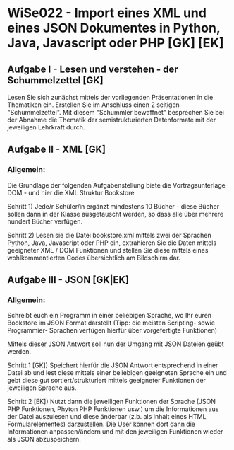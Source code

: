 # WiSe022 - Import eines XML und eines JSON Dokumentes in Python, Java, Javascript oder PHP [GK] [EK]

## Aufgabe I - Lesen und verstehen - der Schummelzettel [GK]

Lesen Sie sich zunächst mittels der vorliegenden Präsentationen in die Thematiken ein. Erstellen Sie im Anschluss einen  2 seitigen "Schummelzettel". Mit diesem "Schummler bewaffnet" besprechen Sie bei der Abnahme die Thematik der semistrukturierten Datenformate mit der jeweiligen Lehrkraft durch.

## Aufgabe II - XML [GK]

### Allgemein:

Die Grundlage der folgenden Aufgabenstellung biete die Vortragsunterlage DOM - und hier die XML Struktur Bookstore

Schritt 1) Jede/r Schüler/in ergänzt mindestens 10 Bücher - diese Bücher sollen dann in der Klasse ausgetauscht werden, so dass alle über mehrere hundert Bücher verfügen.

Schritt 2) Lesen sie die Datei bookstore.xml mittels zwei der Sprachen Python, Java, Javascript oder PHP ein, extrahieren Sie die Daten mittels geeigneter XML / DOM Funktionen und stellen Sie diese mittels eines wohlkommentierten Codes übersichtlich am Bildschirm dar.

## Aufgabe III - JSON [GK|EK]

### Allgemein:

Schreibt euch ein Programm in einer beliebigen Sprache, wo Ihr euren Bookstore im JSON Format darstellt (Tipp: die meisten Scripting- sowie Programmier- Sprachen verfügen hierfür über vorgefertigte Funktionen)

Mittels dieser JSON Antwort soll nun der Umgang mit JSON Dateien geübt werden. 

Schritt 1 [GK]) Speichert hierfür die JSON Antwort entsprechend in einer Datei ab und lest diese mittels einer beliebigen geeigneten Sprache ein und gebt diese gut sortiert/strukturiert mittels geeigneter Funktionen der jeweiligen Sprache aus. 

Schritt 2 [EK]) Nutzt dann die jeweiligen Funktionen der Sprache (JSON PHP Funktionen, Phyton PHP Funktionen usw.) um die Informationen  aus der Datei auszulesen und diese änderbar (z.b. als Inhalt eines HTML Formularelementes) darzustellen. Die User können dort dann die Informationen anpassen/ändern und mit den jeweiligen Funktionen wieder als JSON abzuspeichern.
